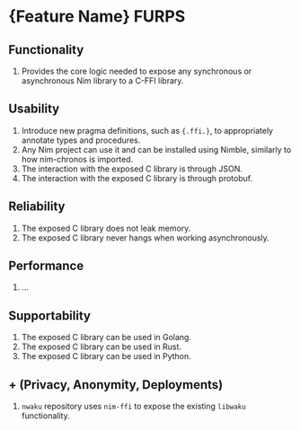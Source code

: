 # {Feature Name} FURPS

## Functionality

1. Provides the core logic needed to expose any synchronous or asynchronous Nim library to a C-FFI library.

## Usability

1.  Introduce new pragma definitions, such as `{.ffi.}`, to appropriately annotate types and procedures.
2. Any Nim project can use it and can be installed using Nimble,
similarly to how nim-chronos is imported.
3. The interaction with the exposed C library is through JSON.
4. The interaction with the exposed C library is through protobuf.

## Reliability

1. The exposed C library does not leak memory.
2. The exposed C library never hangs when working asynchronously.

## Performance

1. ...

## Supportability

1. The exposed C library can be used in Golang.
2. The exposed C library can be used in Rust.
3. The exposed C library can be used in Python.

## + (Privacy, Anonymity, Deployments)

1. `nwaku` repository uses `nim-ffi` to expose the existing `libwaku` functionality.


